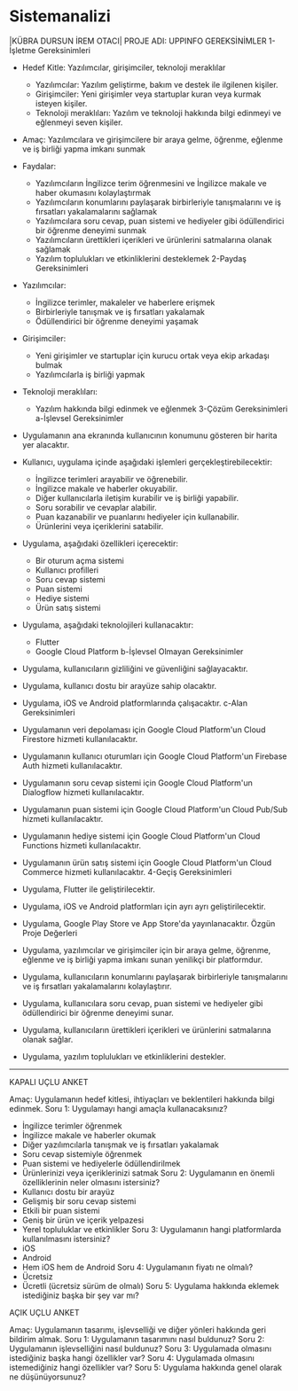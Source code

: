 # Sistemanalizi
|KÜBRA DURSUN İREM OTACI|
PROJE ADI: UPPINFO
GEREKSİNİMLER
1-İşletme Gereksinimleri
* Hedef Kitle: Yazılımcılar, girişimciler, teknoloji meraklılar
    * Yazılımcılar: Yazılım geliştirme, bakım ve destek ile ilgilenen kişiler.
    * Girişimciler: Yeni girişimler veya startuplar kuran veya kurmak isteyen kişiler.
    * Teknoloji meraklıları: Yazılım ve teknoloji hakkında bilgi edinmeyi ve eğlenmeyi seven kişiler.

* Amaç: Yazılımcılara ve girişimcilere bir araya gelme, öğrenme, eğlenme ve iş birliği yapma imkanı sunmak
* Faydalar:
    * Yazılımcıların İngilizce terim öğrenmesini ve İngilizce makale ve haber okumasını kolaylaştırmak
    * Yazılımcıların konumlarını paylaşarak birbirleriyle tanışmalarını ve iş fırsatları yakalamalarını sağlamak
    * Yazılımcılara soru cevap, puan sistemi ve hediyeler gibi ödüllendirici bir öğrenme deneyimi sunmak
    * Yazılımcıların ürettikleri içerikleri ve ürünlerini satmalarına olanak sağlamak
    * Yazılım toplulukları ve etkinliklerini desteklemek
2-Paydaş Gereksinimleri
* Yazılımcılar:
    * İngilizce terimler, makaleler ve haberlere erişmek
    * Birbirleriyle tanışmak ve iş fırsatları yakalamak
    * Ödüllendirici bir öğrenme deneyimi yaşamak
* Girişimciler:
    * Yeni girişimler ve startuplar için kurucu ortak veya ekip arkadaşı bulmak
    * Yazılımcılarla iş birliği yapmak
* Teknoloji meraklıları:
    * Yazılım hakkında bilgi edinmek ve eğlenmek
3-Çözüm Gereksinimleri
a-İşlevsel Gereksinimler
* Uygulamanın ana ekranında kullanıcının konumunu gösteren bir harita yer alacaktır.
* Kullanıcı, uygulama içinde aşağıdaki işlemleri gerçekleştirebilecektir:
    * İngilizce terimleri arayabilir ve öğrenebilir.
    * İngilizce makale ve haberler okuyabilir.
    * Diğer kullanıcılarla iletişim kurabilir ve iş birliği yapabilir.
    * Soru sorabilir ve cevaplar alabilir.
    * Puan kazanabilir ve puanlarını hediyeler için kullanabilir.
    * Ürünlerini veya içeriklerini satabilir.
* Uygulama, aşağıdaki özellikleri içerecektir:
    * Bir oturum açma sistemi
    * Kullanıcı profilleri
    * Soru cevap sistemi
    * Puan sistemi
    * Hediye sistemi
    * Ürün satış sistemi
* Uygulama, aşağıdaki teknolojileri kullanacaktır:
    * Flutter
    * Google Cloud Platform
b-İşlevsel Olmayan Gereksinimler
* Uygulama, kullanıcıların gizliliğini ve güvenliğini sağlayacaktır.
* Uygulama, kullanıcı dostu bir arayüze sahip olacaktır.
* Uygulama, iOS ve Android platformlarında çalışacaktır.
c-Alan Gereksinimleri
* Uygulamanın veri depolaması için Google Cloud Platform'un Cloud Firestore hizmeti kullanılacaktır.
* Uygulamanın kullanıcı oturumları için Google Cloud Platform'un Firebase Auth hizmeti kullanılacaktır.
* Uygulamanın soru cevap sistemi için Google Cloud Platform'un Dialogflow hizmeti kullanılacaktır.
* Uygulamanın puan sistemi için Google Cloud Platform'un Cloud Pub/Sub hizmeti kullanılacaktır.
* Uygulamanın hediye sistemi için Google Cloud Platform'un Cloud Functions hizmeti kullanılacaktır.
* Uygulamanın ürün satış sistemi için Google Cloud Platform'un Cloud Commerce hizmeti kullanılacaktır.
4-Geçiş Gereksinimleri
* Uygulama, Flutter ile geliştirilecektir.
* Uygulama, iOS ve Android platformları için ayrı ayrı geliştirilecektir.
* Uygulama, Google Play Store ve App Store'da yayınlanacaktır.
Özgün Proje Değerleri
* Uygulama, yazılımcılar ve girişimciler için bir araya gelme, öğrenme, eğlenme ve iş birliği yapma imkanı sunan yenilikçi bir platformdur.
* Uygulama, kullanıcıların konumlarını paylaşarak birbirleriyle tanışmalarını ve iş fırsatları yakalamalarını kolaylaştırır.
* Uygulama, kullanıcılara soru cevap, puan sistemi ve hediyeler gibi ödüllendirici bir öğrenme deneyimi sunar.
* Uygulama, kullanıcıların ürettikleri içerikleri ve ürünlerini satmalarına olanak sağlar.
* Uygulama, yazılım toplulukları ve etkinliklerini destekler.
---------------------------------------------------------------------------------------
KAPALI UÇLU ANKET

Amaç: Uygulamanın hedef kitlesi, ihtiyaçları ve beklentileri hakkında bilgi edinmek.
Soru 1: Uygulamayı hangi amaçla kullanacaksınız?
* İngilizce terimler öğrenmek
* İngilizce makale ve haberler okumak
* Diğer yazılımcılarla tanışmak ve iş fırsatları yakalamak
* Soru cevap sistemiyle öğrenmek
* Puan sistemi ve hediyelerle ödüllendirilmek
* Ürünlerinizi veya içeriklerinizi satmak
Soru 2: Uygulamanın en önemli özelliklerinin neler olmasını istersiniz?
* Kullanıcı dostu bir arayüz
* Gelişmiş bir soru cevap sistemi
* Etkili bir puan sistemi
* Geniş bir ürün ve içerik yelpazesi
* Yerel topluluklar ve etkinlikler
Soru 3: Uygulamanın hangi platformlarda kullanılmasını istersiniz?
* iOS
* Android
* Hem iOS hem de Android
Soru 4: Uygulamanın fiyatı ne olmalı?
* Ücretsiz
* Ücretli (ücretsiz sürüm de olmalı)
Soru 5: Uygulama hakkında eklemek istediğiniz başka bir şey var mı?

AÇIK UÇLU ANKET

Amaç: Uygulamanın tasarımı, işlevselliği ve diğer yönleri hakkında geri bildirim almak.
Soru 1: Uygulamanın tasarımını nasıl buldunuz?
Soru 2: Uygulamanın işlevselliğini nasıl buldunuz?
Soru 3: Uygulamada olmasını istediğiniz başka hangi özellikler var?
Soru 4: Uygulamada olmasını istemediğiniz hangi özellikler var?
Soru 5: Uygulama hakkında genel olarak ne düşünüyorsunuz?

